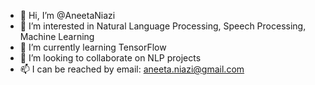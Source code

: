 - 👋 Hi, I’m @AneetaNiazi
- 👀 I’m interested in Natural Language Processing, Speech Processing, Machine Learning
- 🌱 I’m currently learning TensorFlow
- 💞️ I’m looking to collaborate on NLP projects
- 📫 I can be reached by email: aneeta.niazi@gmail.com

<!---
AneetaNiazi/AneetaNiazi is a ✨ special ✨ repository because its `README.md` (this file) appears on your GitHub profile.
You can click the Preview link to take a look at your changes.
--->
